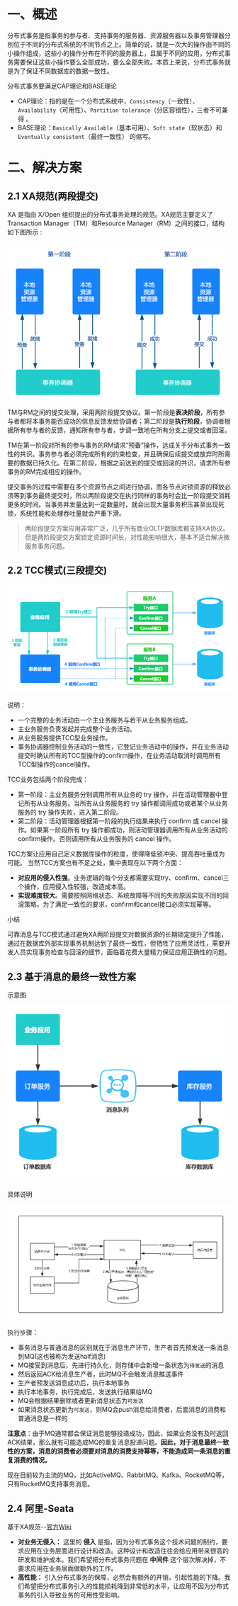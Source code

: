 # 一、概述

分布式事务是指事务的参与者、支持事务的服务器、资源服务器以及事务管理器分别位于不同的分布式系统的不同节点之上。简单的说，就是一次大的操作由不同的小操作组成，这些小的操作分布在不同的服务器上，且属于不同的应用，分布式事务需要保证这些小操作要么全部成功，要么全部失败。本质上来说，分布式事务就是为了保证不同数据库的数据一致性。 

分布式事务要满足CAP理论和BASE理论

+ CAP理论：指的是在一个分布式系统中，`Consistency`（一致性）、 `Availability`（可用性）、`Partition tolerance`（分区容错性），三者不可兼得 。
+ BASE理论：`Basically Available`（基本可用）、`Soft state`（软状态）和`Eventually consistent`（最终一致性） 的缩写。

# 二、解决方案

## 2.1 XA规范(两段提交)

XA 是指由 X/Open 组织提出的分布式事务处理的规范。XA规范主要定义了Transaction Manager（TM）和Resource Manager（RM）之间的接口，结构如下图所示 :

![](image/1334519-20180307150636190-1704712093.png)

TM与RM之间的提交处理，采用两阶段提交协议。第一阶段是**表决阶段**，所有参与者都将本事务能否成功的信息反馈发给协调者；第二阶段是**执行阶段**，协调者根据所有参与者的反馈，通知所有参与者，步调一致地在所有分支上提交或者回滚。

TM在第一阶段对所有的参与事务的RM请求“预备”操作，达成关于分布式事务一致性的共识。事务参与者必须完成所有的约束检查，并且确保后续提交或放弃时所需要的数据已持久化。在第二阶段，根据之前达到的提交或回滚的共识，请求所有参事务的RM完成相应的操作。

提交事务的过程中需要在多个资源节点之间进行协调，而各节点对锁资源的释放必须等到事务最终提交时，所以两阶段提交在执行同样的事务时会比一阶段提交消耗更多的时间。当事务并发量达到一定数量时，就会出现大量事务积压甚至出现死锁，系统性能和处理吞吐量就会严重下滑。

> 两阶段提交方案应用非常广泛，几乎所有商业OLTP数据库都支持XA协议。但是两阶段提交方案锁定资源时间长，对性能影响很大，基本不适合解决微服务事务问题。

## 2.2 TCC模式(三段提交)

![](image/1334519-20180307150648591-1729601878.png)

说明：

- 一个完整的业务活动由一个主业务服务与若干从业务服务组成。
- 主业务服务负责发起并完成整个业务活动。
- 从业务服务提供TCC型业务操作。
- 事务协调器控制业务活动的一致性，它登记业务活动中的操作，并在业务活动提交时确认所有的TCC型操作的confirm操作，在业务活动取消时调用所有TCC型操作的cancel操作。

TCC业务包括两个阶段完成：

- 第一阶段：主业务服务分别调用所有从业务的 try 操作，并在活动管理器中登记所有从业务服务。当所有从业务服务的 try 操作都调用成功或者某个从业务服务的 try 操作失败，进入第二阶段。
- 第二阶段：活动管理器根据第一阶段的执行结果来执行 confirm 或 cancel 操作。如果第一阶段所有 try 操作都成功，则活动管理器调用所有从业务活动的 confirm操作。否则调用所有从业务服务的 cancel 操作。

TCC方案让应用自己定义数据库操作的粒度，使得降低锁冲突、提高吞吐量成为可能。 当然TCC方案也有不足之处，集中表现在以下两个方面：

- **对应用的侵入性强**。业务逻辑的每个分支都需要实现try、confirm、cancel三个操作，应用侵入性较强，改造成本高。
- **实现难度较大**。需要按照网络状态、系统故障等不同的失败原因实现不同的回滚策略。为了满足一致性的要求，confirm和cancel接口必须实现幂等。

小结

可靠消息与TCC模式通过避免XA两阶段提交对数据资源的长期锁定提升了性能，通过在数据库外部实现事务机制达到了最终一致性，但牺牲了应用灵活性，需要开发人员实现事务检查与回滚的细节，面临着花费大量精力保证应用正确性的问题。

## 2.3 基于消息的最终一致性方案

示意图

![](image/1334519-20180307150703434-1501056265.png)

具体说明

![](image/1684370-f84835acfdd0507e.png)

执行步骤：

+ 事务消息与普通消息的区别就在于消息生产环节，生产者首先预发送一条消息到MQ(这也被称为发送half消息)
+ MQ接受到消息后，先进行持久化，则存储中会新增一条状态为`待发送`的消息
+ 然后返回ACK给消息生产者，此时MQ不会触发消息推送事件
+ 生产者预发送消息成功后，执行本地事务
+ 执行本地事务，执行完成后，发送执行结果给MQ
+ MQ会根据结果删除或者更新消息状态为`可发送`
+ 如果消息状态更新为`可发送`，则MQ会push消息给消费者，后面消息的消费和普通消息是一样的

**注意点**：由于MQ通常都会保证消息能够投递成功，因此，如果业务没有及时返回ACK结果，那么就有可能造成MQ的重复消息投递问题。**因此，对于消息最终一致性的方案，消息的消费者必须要对消息的消费支持幂等，不能造成同一条消息的重复消费的情况。** 

现在目前较为主流的MQ，比如ActiveMQ、RabbitMQ、Kafka、RocketMQ等，只有RocketMQ支持事务消息。 

##  2.4 阿里-Seata

基于XA规范--[官方Wiki](https://github.com/seata/seata/wiki/Home_Chinese)

- **对业务无侵入：** 这里的 **侵入** 是指，因为分布式事务这个技术问题的制约，要求应用在业务层面进行设计和改造。这种设计和改造往往会给应用带来很高的研发和维护成本。我们希望把分布式事务问题在 **中间件** 这个层次解决掉，不要求应用在业务层面做额外的工作。
- **高性能：** 引入分布式事务的保障，必然会有额外的开销，引起性能的下降。我们希望把分布式事务引入的性能损耗降到非常低的水平，让应用不因为分布式事务的引入导致业务的可用性受影响。

 

 

 